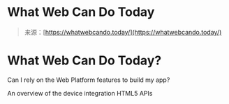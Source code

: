 <!--yml
category: 未分类
date: 2024-05-27 14:35:05
-->

# What Web Can Do Today

> 来源：[https://whatwebcando.today/](https://whatwebcando.today/)

# What Web Can Do Today?

Can I rely on the Web Platform features to build my app?

An overview of the device integration HTML5 APIs